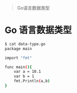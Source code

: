 > Go语言数据类型

# Go 语言数据类型

``` bash
$ cat data-type.go
package main

import "fmt"

func main(){
    var a = 10.1
    var b = 1
    fmt.Println(a,b)
}
```
